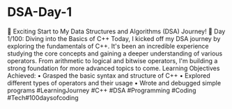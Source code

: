 # DSA-Day-1
🚀 Exciting Start to My Data Structures and Algorithms (DSA) Journey! 🚀
Day 1/100: Diving into the Basics of C++ 
Today, I kicked off my DSA journey by exploring the fundamentals of C++. It's been an incredible experience studying the core concepts and gaining a deeper understanding of various operators. From arithmetic to logical and bitwise operators, I'm building a strong foundation for more advanced topics to come.
Learning Objectives Achieved:
•	Grasped the basic syntax and structure of C++
•	Explored different types of operators and their usage
•	Wrote and debugged simple programs
#LearningJourney #C++ #DSA #Programming #Coding #Tech#100daysofcoding

